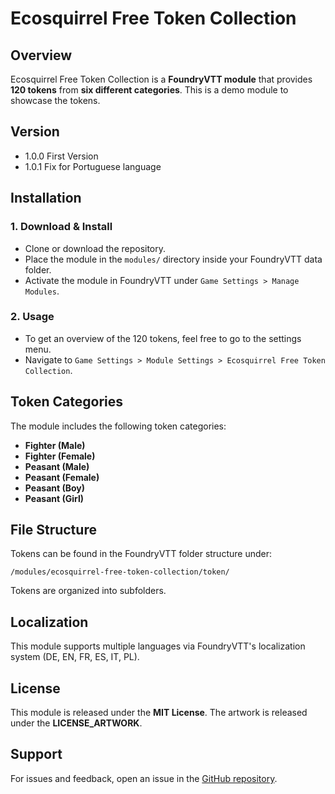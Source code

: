 # Ecosquirrel Free Token Collection  

## Overview  

Ecosquirrel Free Token Collection is a **FoundryVTT module** that provides **120 tokens** from **six different categories**. This is a demo module to showcase the tokens.  

## Version

- 1.0.0 First Version
- 1.0.1 Fix for Portuguese language
  
## Installation  

### 1. Download & Install  

- Clone or download the repository.  
- Place the module in the `modules/` directory inside your FoundryVTT data folder.  
- Activate the module in FoundryVTT under `Game Settings > Manage Modules`.  

### 2. Usage  

- To get an overview of the 120 tokens, feel free to go to the settings menu.  
- Navigate to `Game Settings > Module Settings > Ecosquirrel Free Token Collection`.  

## Token Categories  

The module includes the following token categories:  

- **Fighter (Male)**  
- **Fighter (Female)**  
- **Peasant (Male)**  
- **Peasant (Female)**  
- **Peasant (Boy)**  
- **Peasant (Girl)**  

## File Structure  

Tokens can be found in the FoundryVTT folder structure under:  

```
/modules/ecosquirrel-free-token-collection/token/
```

Tokens are organized into subfolders.  

## Localization  

This module supports multiple languages via FoundryVTT's localization system (DE, EN, FR, ES, IT, PL).  

## License  

This module is released under the **MIT License**. The artwork is released under the **LICENSE_ARTWORK**.  

## Support  

For issues and feedback, open an issue in the [GitHub repository](https://github.com/your-repo/ecosquirrel-free-token-collection).  

